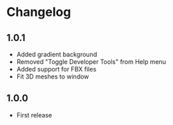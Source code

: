 # Changelog
## 1.0.1
- Added gradient background
- Removed "Toggle Developer Tools" from Help menu
- Added support for FBX files
- Fit 3D meshes to window

## 1.0.0
- First release